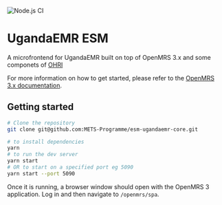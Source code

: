 ![Node.js CI](https://github.com/METS-Programme/esm-ugandaemr-core/workflows/Node.js%20CI/badge.svg)

# UgandaEMR ESM

A microfrontend for UgandaEMR built on top of OpenMRS 3.x and some componets of  [OHRI](https://github.com/UCSF-IGHS/openmrs-esm-ohri)

For more information on how to get started, please refer to the
[OpenMRS 3.x documentation](https://wiki.openmrs.org/display/projects/OpenMRS+3.0%3A+A+Frontend+Framework+that+enables+collaboration+and+better+User+Experience).

## Getting started

```sh
# Clone the repository
git clone git@github.com:METS-Programme/esm-ugandaemr-core.git

# to install dependencies
yarn
# to run the dev server
yarn start
# OR to start on a specified port eg 5090
yarn start --port 5090
```

Once it is running, a browser window
should open with the OpenMRS 3 application. Log in and then navigate to
`/openmrs/spa`.
